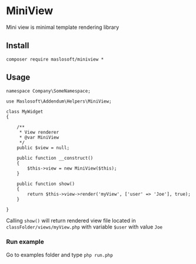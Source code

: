 MiniView
========

Mini view is minimal template rendering library


## Install

	composer require maslosoft/miniview *

## Usage

	namespace Company\SomeNamespace;

	use Maslosoft\Addendum\Helpers\MiniView;

	class MyWidget
	{

		/**
		 * View renderer
		 * @var MiniView
		 */
		public $view = null;

		public function __construct()
		{
			$this->view = new MiniView($this);
		}

		public function show()
		{
			return $this->view->render('myView', ['user' => 'Joe'], true);
		}

	}

Calling `show()` will return rendered view file located in `classFolder/views/myView.php` with variable `$user` with value `Joe`

### Run example

Go to examples folder and type `php run.php`